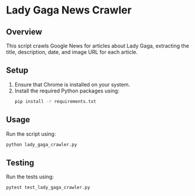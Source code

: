 # Lady Gaga News Crawler

## Overview

This script crawls Google News for articles about Lady Gaga, extracting the title, description, date, and image URL for each article.

## Setup

1. Ensure that Chrome is installed on your system.
2. Install the required Python packages using:
   ```bash
   pip install -r requirements.txt
   ```

## Usage

Run the script using:
```bash
python lady_gaga_crawler.py
```

## Testing

Run the tests using:
```bash
pytest test_lady_gaga_crawler.py
```
